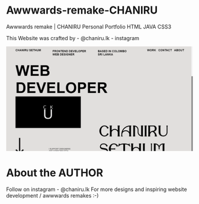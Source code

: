 # Awwwards-remake-CHANIRU
Awwwards remake | CHANIRU Personal Portfolio HTML JAVA CSS3


This Website was crafted by - @chaniru.lk - instagram

![Scrrenshot](./img/Screenshot2.png)

# About the AUTHOR

Follow on instagram - @chaniru.lk 
For more designs and inspiring website development /
awwwards remakes :-)
